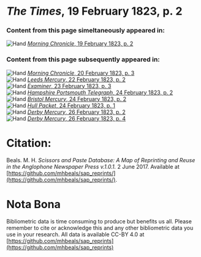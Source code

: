 # *The Times*, 19 February 1823, p. 2  
  
### Content from this page simeltaneously appeared in:  
![Hand](http://scissorsandpaste.net/wp-content/uploads/2017/06/smallhandpointer.png) [*Morning Chronicle*, 19 February 1823, p. 2](https://mhbeals.github.io/sap_html/Morning-Chronicle/Morning-Chronicle-19-February-1823-p-2)  
  
### Content from this page subsequently appeared in:  
![Hand](http://scissorsandpaste.net/wp-content/uploads/2017/06/smallhandpointer.png) [*Morning Chronicle*, 20 February 1823, p. 3](https://mhbeals.github.io/sap_html/Morning-Chronicle/Morning-Chronicle-20-February-1823-p-3)  
![Hand](http://scissorsandpaste.net/wp-content/uploads/2017/06/smallhandpointer.png) [*Leeds Mercury*, 22 February 1823, p. 2](https://mhbeals.github.io/sap_html/Leeds-Mercury/Leeds-Mercury-22-February-1823-p-2)  
![Hand](http://scissorsandpaste.net/wp-content/uploads/2017/06/smallhandpointer.png) [*Examiner*, 23 February 1823, p. 3](https://mhbeals.github.io/sap_html/Examiner/Examiner-23-February-1823-p-3)  
![Hand](http://scissorsandpaste.net/wp-content/uploads/2017/06/smallhandpointer.png) [*Hampshire Portsmouth Telegraph*, 24 February 1823, p. 2](https://mhbeals.github.io/sap_html/Hampshire-Portsmouth-Telegraph/Hampshire-Portsmouth-Telegraph-24-February-1823-p-2)  
![Hand](http://scissorsandpaste.net/wp-content/uploads/2017/06/smallhandpointer.png) [*Bristol Mercury*, 24 February 1823, p. 2](https://mhbeals.github.io/sap_html/Bristol-Mercury/Bristol-Mercury-24-February-1823-p-2)  
![Hand](http://scissorsandpaste.net/wp-content/uploads/2017/06/smallhandpointer.png) [*Hull Packet*, 24 February 1823, p. 1](https://mhbeals.github.io/sap_html/Hull-Packet/Hull-Packet-24-February-1823-p-1)  
![Hand](http://scissorsandpaste.net/wp-content/uploads/2017/06/smallhandpointer.png) [*Derby Mercury*, 26 February 1823, p. 2](https://mhbeals.github.io/sap_html/Derby-Mercury/Derby-Mercury-26-February-1823-p-2)  
![Hand](http://scissorsandpaste.net/wp-content/uploads/2017/06/smallhandpointer.png) [*Derby Mercury*, 26 February 1823, p. 4](https://mhbeals.github.io/sap_html/Derby-Mercury/Derby-Mercury-26-February-1823-p-4)  


# Citation: 

Beals. M. H. *Scissors and Paste Database: A Map of Reprinting and Reuse in the Anglophone Newspaper Press v.1.0.1.* 2 June 2017. Available at [https://github.com/mhbeals/sap_reprints/](https://github.com/mhbeals/sap_reprints/). 

# Nota Bona

Bibliometric data is time consuming to produce but benefits us all. Please remember to cite or acknowledge this and any other bibliometric data you use in your research. All data is available CC-BY 4.0 at [https://github.com/mhbeals/sap_reprints](https://github.com/mhbeals/sap_reprints)